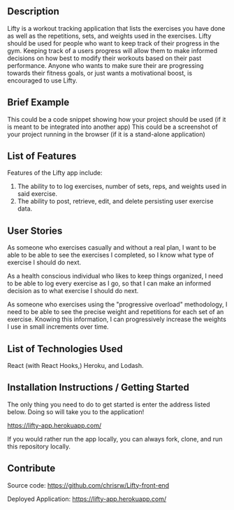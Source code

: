 ## Description

Lifty is a workout tracking application that lists the exercises you have done as well as the repetitions, sets, and weights used in the exercises. Lifty should be used for people who want to keep track of their progress in the gym. Keeping track of a users progress will allow them to make informed decisions on how best to modify their workouts based on their past performance. Anyone who wants to make sure their are progressing towards their fitness goals, or just wants a motivational boost, is encouraged to use Lifty. 

## Brief Example

This could be a code snippet showing how your project should be used (if it is meant to be integrated into another app)
This could be a screenshot of your project running in the browser (if it is a stand-alone application)

## List of Features 

Features of the Lifty app include: 
1) The ability to to log exercises, number of sets, reps, and weights used in said exercise. 
2) The ability to post, retrieve, edit, and delete persisting user exercise data.

## User Stories

As someone who exercises casually and without a real plan, I want to be able to be able to see the exercises I completed, so I know what type of exercise I should do next.

As a health conscious individual who likes to keep things organized, I need to be able to log every exercise as I go, so that I can make an informed decision as to what exercise I should do next.

As someone who exercises using the "progressive overload" methodology, I need to be able to see the precise weight and repetitions for each set of an exercise. Knowing this information, I can progressively increase the weights I use in small increments over time. 

## List of Technologies Used

React (with React Hooks,) Heroku, and Lodash.

## Installation Instructions / Getting Started

The only thing you need to do to get started is enter the address listed below. Doing so will take you to the application!

https://lifty-app.herokuapp.com/

If you would rather run the app locally, you can always fork, clone, and run this repository locally. 


## Contribute

Source code: https://github.com/chrisrw/Lifty-front-end

Deployed Application: https://lifty-app.herokuapp.com/